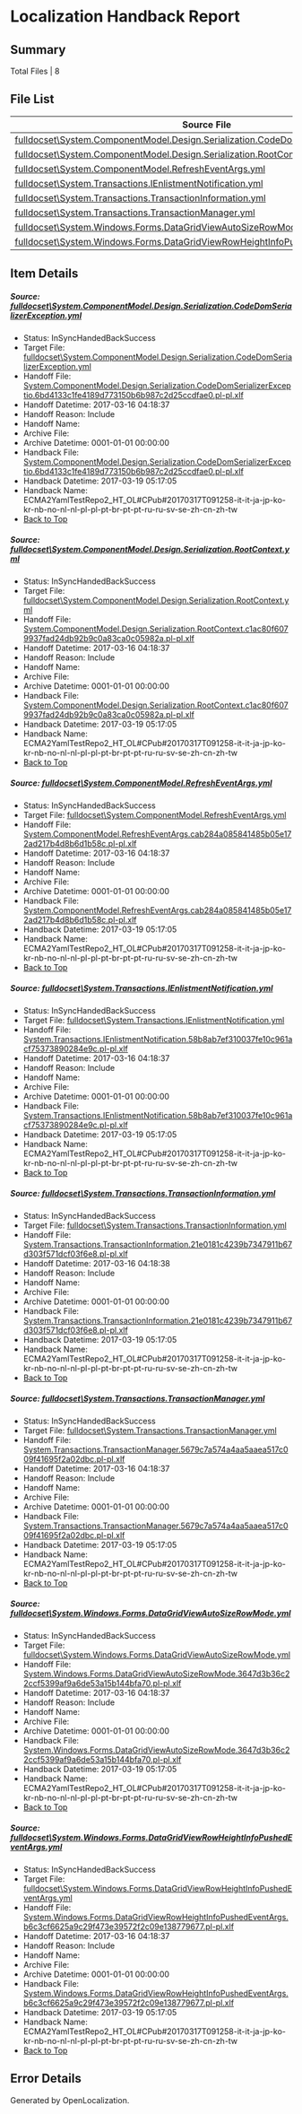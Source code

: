 # <a name='report-top'></a> Localization Handback Report

## Summary
 Total Files | 8

## File List
 Source File | Status | Details 
 ----------- | ------ | ------- 
 [fulldocset\System.ComponentModel.Design.Serialization.CodeDomSerializerException.yml](https://github.com/OpenLocalizationTestOrg/ECMA2YamlTestRepo2/blob/9a577bbd8ead778fd4723fbdbce691e69b3b14d4/fulldocset/System.ComponentModel.Design.Serialization.CodeDomSerializerException.yml) | InSyncHandedBackSuccess | [Details](#eac654b9933be5f9647c593cbc832297977e4f4875915)
 [fulldocset\System.ComponentModel.Design.Serialization.RootContext.yml](https://github.com/OpenLocalizationTestOrg/ECMA2YamlTestRepo2/blob/9a577bbd8ead778fd4723fbdbce691e69b3b14d4/fulldocset/System.ComponentModel.Design.Serialization.RootContext.yml) | InSyncHandedBackSuccess | [Details](#c94d7e68337823c3d10b457e08fe4f82d8b8a82c75939)
 [fulldocset\System.ComponentModel.RefreshEventArgs.yml](https://github.com/OpenLocalizationTestOrg/ECMA2YamlTestRepo2/blob/9a577bbd8ead778fd4723fbdbce691e69b3b14d4/fulldocset/System.ComponentModel.RefreshEventArgs.yml) | InSyncHandedBackSuccess | [Details](#db1479ea5df8a2618a8803e1e74cfb3d413bac3776054)
 [fulldocset\System.Transactions.IEnlistmentNotification.yml](https://github.com/OpenLocalizationTestOrg/ECMA2YamlTestRepo2/blob/9a577bbd8ead778fd4723fbdbce691e69b3b14d4/fulldocset/System.Transactions.IEnlistmentNotification.yml) | InSyncHandedBackSuccess | [Details](#7d903f938c89963412efb236e62b42d74972077781227)
 [fulldocset\System.Transactions.TransactionInformation.yml](https://github.com/OpenLocalizationTestOrg/ECMA2YamlTestRepo2/blob/9a577bbd8ead778fd4723fbdbce691e69b3b14d4/fulldocset/System.Transactions.TransactionInformation.yml) | InSyncHandedBackSuccess | [Details](#428f93cfef3d0dd66bbb4e7950257ef0e62217dc81242)
 [fulldocset\System.Transactions.TransactionManager.yml](https://github.com/OpenLocalizationTestOrg/ECMA2YamlTestRepo2/blob/9a577bbd8ead778fd4723fbdbce691e69b3b14d4/fulldocset/System.Transactions.TransactionManager.yml) | InSyncHandedBackSuccess | [Details](#8a8b7a8effd49f748548eb5733219f293891b12a81244)
 [fulldocset\System.Windows.Forms.DataGridViewAutoSizeRowMode.yml](https://github.com/OpenLocalizationTestOrg/ECMA2YamlTestRepo2/blob/9a577bbd8ead778fd4723fbdbce691e69b3b14d4/fulldocset/System.Windows.Forms.DataGridViewAutoSizeRowMode.yml) | InSyncHandedBackSuccess | [Details](#3429348a8ed38f59693bdeee9ec750428e3c36aa84779)
 [fulldocset\System.Windows.Forms.DataGridViewRowHeightInfoPushedEventArgs.yml](https://github.com/OpenLocalizationTestOrg/ECMA2YamlTestRepo2/blob/9a577bbd8ead778fd4723fbdbce691e69b3b14d4/fulldocset/System.Windows.Forms.DataGridViewRowHeightInfoPushedEventArgs.yml) | InSyncHandedBackSuccess | [Details](#f16322eda4bef0e668ba75cfbeae3670a9991fbc84880)

## Item Details
##### <a name='eac654b9933be5f9647c593cbc832297977e4f4875915'></a> Source: [fulldocset\System.ComponentModel.Design.Serialization.CodeDomSerializerException.yml](https://github.com/OpenLocalizationTestOrg/ECMA2YamlTestRepo2/blob/9a577bbd8ead778fd4723fbdbce691e69b3b14d4/fulldocset/System.ComponentModel.Design.Serialization.CodeDomSerializerException.yml)
* Status: InSyncHandedBackSuccess
* Target File: [fulldocset\System.ComponentModel.Design.Serialization.CodeDomSerializerException.yml](https://github.com/OpenLocalizationTestOrg/ECMA2YamlTestRepo2.pl-pl/blob/757349bae035781885f6e98d749ab2d01b53ae2a/fulldocset/System.ComponentModel.Design.Serialization.CodeDomSerializerException.yml)
* Handoff File: [System.ComponentModel.Design.Serialization.CodeDomSerializerExceptio.6bd4133c1fe4189d773150b6b987c2d25ccdfae0.pl-pl.xlf](https://github.com/OpenLocalizationTestOrg/ECMA2YamlTestRepo2.handoff/blob/e0bae950e98135cef2d7202448267415a87ddd48/ol-handoff/OpenLocalizationTestOrg/ECMA2YamlTestRepo2.pl-pl/master/fulldocset/System.ComponentModel.Design.Serialization.CodeDomSerializerExceptio.6bd4133c1fe4189d773150b6b987c2d25ccdfae0.pl-pl.xlf)
* Handoff Datetime: 2017-03-16 04:18:37
* Handoff Reason: Include
* Handoff Name: 
* Archive File: 
* Archive Datetime: 0001-01-01 00:00:00
* Handback File: [System.ComponentModel.Design.Serialization.CodeDomSerializerExceptio.6bd4133c1fe4189d773150b6b987c2d25ccdfae0.pl-pl.xlf](https://github.com/OpenLocalizationTestOrg/ECMA2YamlTestRepo2.handback/blob/0703e48b1cbd4a76d315b28d382d3b636b67d739/ol-handback/OpenLocalizationTestOrg/ECMA2YamlTestRepo2.pl-pl/master/fulldocset/System.ComponentModel.Design.Serialization.CodeDomSerializerExceptio.6bd4133c1fe4189d773150b6b987c2d25ccdfae0.pl-pl.xlf)
* Handback Datetime: 2017-03-19 05:17:05
* Handback Name: ECMA2YamlTestRepo2_HT_OL#CPub#20170317T091258-it-it-ja-jp-ko-kr-nb-no-nl-nl-pl-pl-pt-br-pt-pt-ru-ru-sv-se-zh-cn-zh-tw
* [Back to Top](#report-top)

##### <a name='c94d7e68337823c3d10b457e08fe4f82d8b8a82c75939'></a> Source: [fulldocset\System.ComponentModel.Design.Serialization.RootContext.yml](https://github.com/OpenLocalizationTestOrg/ECMA2YamlTestRepo2/blob/9a577bbd8ead778fd4723fbdbce691e69b3b14d4/fulldocset/System.ComponentModel.Design.Serialization.RootContext.yml)
* Status: InSyncHandedBackSuccess
* Target File: [fulldocset\System.ComponentModel.Design.Serialization.RootContext.yml](https://github.com/OpenLocalizationTestOrg/ECMA2YamlTestRepo2.pl-pl/blob/757349bae035781885f6e98d749ab2d01b53ae2a/fulldocset/System.ComponentModel.Design.Serialization.RootContext.yml)
* Handoff File: [System.ComponentModel.Design.Serialization.RootContext.c1ac80f6079937fad24db92b9c0a83ca0c05982a.pl-pl.xlf](https://github.com/OpenLocalizationTestOrg/ECMA2YamlTestRepo2.handoff/blob/e0bae950e98135cef2d7202448267415a87ddd48/ol-handoff/OpenLocalizationTestOrg/ECMA2YamlTestRepo2.pl-pl/master/fulldocset/System.ComponentModel.Design.Serialization.RootContext.c1ac80f6079937fad24db92b9c0a83ca0c05982a.pl-pl.xlf)
* Handoff Datetime: 2017-03-16 04:18:37
* Handoff Reason: Include
* Handoff Name: 
* Archive File: 
* Archive Datetime: 0001-01-01 00:00:00
* Handback File: [System.ComponentModel.Design.Serialization.RootContext.c1ac80f6079937fad24db92b9c0a83ca0c05982a.pl-pl.xlf](https://github.com/OpenLocalizationTestOrg/ECMA2YamlTestRepo2.handback/blob/0703e48b1cbd4a76d315b28d382d3b636b67d739/ol-handback/OpenLocalizationTestOrg/ECMA2YamlTestRepo2.pl-pl/master/fulldocset/System.ComponentModel.Design.Serialization.RootContext.c1ac80f6079937fad24db92b9c0a83ca0c05982a.pl-pl.xlf)
* Handback Datetime: 2017-03-19 05:17:05
* Handback Name: ECMA2YamlTestRepo2_HT_OL#CPub#20170317T091258-it-it-ja-jp-ko-kr-nb-no-nl-nl-pl-pl-pt-br-pt-pt-ru-ru-sv-se-zh-cn-zh-tw
* [Back to Top](#report-top)

##### <a name='db1479ea5df8a2618a8803e1e74cfb3d413bac3776054'></a> Source: [fulldocset\System.ComponentModel.RefreshEventArgs.yml](https://github.com/OpenLocalizationTestOrg/ECMA2YamlTestRepo2/blob/9a577bbd8ead778fd4723fbdbce691e69b3b14d4/fulldocset/System.ComponentModel.RefreshEventArgs.yml)
* Status: InSyncHandedBackSuccess
* Target File: [fulldocset\System.ComponentModel.RefreshEventArgs.yml](https://github.com/OpenLocalizationTestOrg/ECMA2YamlTestRepo2.pl-pl/blob/757349bae035781885f6e98d749ab2d01b53ae2a/fulldocset/System.ComponentModel.RefreshEventArgs.yml)
* Handoff File: [System.ComponentModel.RefreshEventArgs.cab284a085841485b05e172ad217b4d8b6d1b58c.pl-pl.xlf](https://github.com/OpenLocalizationTestOrg/ECMA2YamlTestRepo2.handoff/blob/e0bae950e98135cef2d7202448267415a87ddd48/ol-handoff/OpenLocalizationTestOrg/ECMA2YamlTestRepo2.pl-pl/master/fulldocset/System.ComponentModel.RefreshEventArgs.cab284a085841485b05e172ad217b4d8b6d1b58c.pl-pl.xlf)
* Handoff Datetime: 2017-03-16 04:18:37
* Handoff Reason: Include
* Handoff Name: 
* Archive File: 
* Archive Datetime: 0001-01-01 00:00:00
* Handback File: [System.ComponentModel.RefreshEventArgs.cab284a085841485b05e172ad217b4d8b6d1b58c.pl-pl.xlf](https://github.com/OpenLocalizationTestOrg/ECMA2YamlTestRepo2.handback/blob/0703e48b1cbd4a76d315b28d382d3b636b67d739/ol-handback/OpenLocalizationTestOrg/ECMA2YamlTestRepo2.pl-pl/master/fulldocset/System.ComponentModel.RefreshEventArgs.cab284a085841485b05e172ad217b4d8b6d1b58c.pl-pl.xlf)
* Handback Datetime: 2017-03-19 05:17:05
* Handback Name: ECMA2YamlTestRepo2_HT_OL#CPub#20170317T091258-it-it-ja-jp-ko-kr-nb-no-nl-nl-pl-pl-pt-br-pt-pt-ru-ru-sv-se-zh-cn-zh-tw
* [Back to Top](#report-top)

##### <a name='7d903f938c89963412efb236e62b42d74972077781227'></a> Source: [fulldocset\System.Transactions.IEnlistmentNotification.yml](https://github.com/OpenLocalizationTestOrg/ECMA2YamlTestRepo2/blob/9a577bbd8ead778fd4723fbdbce691e69b3b14d4/fulldocset/System.Transactions.IEnlistmentNotification.yml)
* Status: InSyncHandedBackSuccess
* Target File: [fulldocset\System.Transactions.IEnlistmentNotification.yml](https://github.com/OpenLocalizationTestOrg/ECMA2YamlTestRepo2.pl-pl/blob/757349bae035781885f6e98d749ab2d01b53ae2a/fulldocset/System.Transactions.IEnlistmentNotification.yml)
* Handoff File: [System.Transactions.IEnlistmentNotification.58b8ab7ef310037fe10c961acf75373890284e9c.pl-pl.xlf](https://github.com/OpenLocalizationTestOrg/ECMA2YamlTestRepo2.handoff/blob/e0bae950e98135cef2d7202448267415a87ddd48/ol-handoff/OpenLocalizationTestOrg/ECMA2YamlTestRepo2.pl-pl/master/fulldocset/System.Transactions.IEnlistmentNotification.58b8ab7ef310037fe10c961acf75373890284e9c.pl-pl.xlf)
* Handoff Datetime: 2017-03-16 04:18:37
* Handoff Reason: Include
* Handoff Name: 
* Archive File: 
* Archive Datetime: 0001-01-01 00:00:00
* Handback File: [System.Transactions.IEnlistmentNotification.58b8ab7ef310037fe10c961acf75373890284e9c.pl-pl.xlf](https://github.com/OpenLocalizationTestOrg/ECMA2YamlTestRepo2.handback/blob/0703e48b1cbd4a76d315b28d382d3b636b67d739/ol-handback/OpenLocalizationTestOrg/ECMA2YamlTestRepo2.pl-pl/master/fulldocset/System.Transactions.IEnlistmentNotification.58b8ab7ef310037fe10c961acf75373890284e9c.pl-pl.xlf)
* Handback Datetime: 2017-03-19 05:17:05
* Handback Name: ECMA2YamlTestRepo2_HT_OL#CPub#20170317T091258-it-it-ja-jp-ko-kr-nb-no-nl-nl-pl-pl-pt-br-pt-pt-ru-ru-sv-se-zh-cn-zh-tw
* [Back to Top](#report-top)

##### <a name='428f93cfef3d0dd66bbb4e7950257ef0e62217dc81242'></a> Source: [fulldocset\System.Transactions.TransactionInformation.yml](https://github.com/OpenLocalizationTestOrg/ECMA2YamlTestRepo2/blob/9a577bbd8ead778fd4723fbdbce691e69b3b14d4/fulldocset/System.Transactions.TransactionInformation.yml)
* Status: InSyncHandedBackSuccess
* Target File: [fulldocset\System.Transactions.TransactionInformation.yml](https://github.com/OpenLocalizationTestOrg/ECMA2YamlTestRepo2.pl-pl/blob/757349bae035781885f6e98d749ab2d01b53ae2a/fulldocset/System.Transactions.TransactionInformation.yml)
* Handoff File: [System.Transactions.TransactionInformation.21e0181c4239b7347911b67d303f571dcf03f6e8.pl-pl.xlf](https://github.com/OpenLocalizationTestOrg/ECMA2YamlTestRepo2.handoff/blob/e0bae950e98135cef2d7202448267415a87ddd48/ol-handoff/OpenLocalizationTestOrg/ECMA2YamlTestRepo2.pl-pl/master/fulldocset/System.Transactions.TransactionInformation.21e0181c4239b7347911b67d303f571dcf03f6e8.pl-pl.xlf)
* Handoff Datetime: 2017-03-16 04:18:38
* Handoff Reason: Include
* Handoff Name: 
* Archive File: 
* Archive Datetime: 0001-01-01 00:00:00
* Handback File: [System.Transactions.TransactionInformation.21e0181c4239b7347911b67d303f571dcf03f6e8.pl-pl.xlf](https://github.com/OpenLocalizationTestOrg/ECMA2YamlTestRepo2.handback/blob/0703e48b1cbd4a76d315b28d382d3b636b67d739/ol-handback/OpenLocalizationTestOrg/ECMA2YamlTestRepo2.pl-pl/master/fulldocset/System.Transactions.TransactionInformation.21e0181c4239b7347911b67d303f571dcf03f6e8.pl-pl.xlf)
* Handback Datetime: 2017-03-19 05:17:05
* Handback Name: ECMA2YamlTestRepo2_HT_OL#CPub#20170317T091258-it-it-ja-jp-ko-kr-nb-no-nl-nl-pl-pl-pt-br-pt-pt-ru-ru-sv-se-zh-cn-zh-tw
* [Back to Top](#report-top)

##### <a name='8a8b7a8effd49f748548eb5733219f293891b12a81244'></a> Source: [fulldocset\System.Transactions.TransactionManager.yml](https://github.com/OpenLocalizationTestOrg/ECMA2YamlTestRepo2/blob/9a577bbd8ead778fd4723fbdbce691e69b3b14d4/fulldocset/System.Transactions.TransactionManager.yml)
* Status: InSyncHandedBackSuccess
* Target File: [fulldocset\System.Transactions.TransactionManager.yml](https://github.com/OpenLocalizationTestOrg/ECMA2YamlTestRepo2.pl-pl/blob/757349bae035781885f6e98d749ab2d01b53ae2a/fulldocset/System.Transactions.TransactionManager.yml)
* Handoff File: [System.Transactions.TransactionManager.5679c7a574a4aa5aaea517c009f41695f2a02dbc.pl-pl.xlf](https://github.com/OpenLocalizationTestOrg/ECMA2YamlTestRepo2.handoff/blob/e0bae950e98135cef2d7202448267415a87ddd48/ol-handoff/OpenLocalizationTestOrg/ECMA2YamlTestRepo2.pl-pl/master/fulldocset/System.Transactions.TransactionManager.5679c7a574a4aa5aaea517c009f41695f2a02dbc.pl-pl.xlf)
* Handoff Datetime: 2017-03-16 04:18:37
* Handoff Reason: Include
* Handoff Name: 
* Archive File: 
* Archive Datetime: 0001-01-01 00:00:00
* Handback File: [System.Transactions.TransactionManager.5679c7a574a4aa5aaea517c009f41695f2a02dbc.pl-pl.xlf](https://github.com/OpenLocalizationTestOrg/ECMA2YamlTestRepo2.handback/blob/0703e48b1cbd4a76d315b28d382d3b636b67d739/ol-handback/OpenLocalizationTestOrg/ECMA2YamlTestRepo2.pl-pl/master/fulldocset/System.Transactions.TransactionManager.5679c7a574a4aa5aaea517c009f41695f2a02dbc.pl-pl.xlf)
* Handback Datetime: 2017-03-19 05:17:05
* Handback Name: ECMA2YamlTestRepo2_HT_OL#CPub#20170317T091258-it-it-ja-jp-ko-kr-nb-no-nl-nl-pl-pl-pt-br-pt-pt-ru-ru-sv-se-zh-cn-zh-tw
* [Back to Top](#report-top)

##### <a name='3429348a8ed38f59693bdeee9ec750428e3c36aa84779'></a> Source: [fulldocset\System.Windows.Forms.DataGridViewAutoSizeRowMode.yml](https://github.com/OpenLocalizationTestOrg/ECMA2YamlTestRepo2/blob/9a577bbd8ead778fd4723fbdbce691e69b3b14d4/fulldocset/System.Windows.Forms.DataGridViewAutoSizeRowMode.yml)
* Status: InSyncHandedBackSuccess
* Target File: [fulldocset\System.Windows.Forms.DataGridViewAutoSizeRowMode.yml](https://github.com/OpenLocalizationTestOrg/ECMA2YamlTestRepo2.pl-pl/blob/757349bae035781885f6e98d749ab2d01b53ae2a/fulldocset/System.Windows.Forms.DataGridViewAutoSizeRowMode.yml)
* Handoff File: [System.Windows.Forms.DataGridViewAutoSizeRowMode.3647d3b36c22ccf5399af9a6de53a15b144bfa70.pl-pl.xlf](https://github.com/OpenLocalizationTestOrg/ECMA2YamlTestRepo2.handoff/blob/e0bae950e98135cef2d7202448267415a87ddd48/ol-handoff/OpenLocalizationTestOrg/ECMA2YamlTestRepo2.pl-pl/master/fulldocset/System.Windows.Forms.DataGridViewAutoSizeRowMode.3647d3b36c22ccf5399af9a6de53a15b144bfa70.pl-pl.xlf)
* Handoff Datetime: 2017-03-16 04:18:37
* Handoff Reason: Include
* Handoff Name: 
* Archive File: 
* Archive Datetime: 0001-01-01 00:00:00
* Handback File: [System.Windows.Forms.DataGridViewAutoSizeRowMode.3647d3b36c22ccf5399af9a6de53a15b144bfa70.pl-pl.xlf](https://github.com/OpenLocalizationTestOrg/ECMA2YamlTestRepo2.handback/blob/0703e48b1cbd4a76d315b28d382d3b636b67d739/ol-handback/OpenLocalizationTestOrg/ECMA2YamlTestRepo2.pl-pl/master/fulldocset/System.Windows.Forms.DataGridViewAutoSizeRowMode.3647d3b36c22ccf5399af9a6de53a15b144bfa70.pl-pl.xlf)
* Handback Datetime: 2017-03-19 05:17:05
* Handback Name: ECMA2YamlTestRepo2_HT_OL#CPub#20170317T091258-it-it-ja-jp-ko-kr-nb-no-nl-nl-pl-pl-pt-br-pt-pt-ru-ru-sv-se-zh-cn-zh-tw
* [Back to Top](#report-top)

##### <a name='f16322eda4bef0e668ba75cfbeae3670a9991fbc84880'></a> Source: [fulldocset\System.Windows.Forms.DataGridViewRowHeightInfoPushedEventArgs.yml](https://github.com/OpenLocalizationTestOrg/ECMA2YamlTestRepo2/blob/9a577bbd8ead778fd4723fbdbce691e69b3b14d4/fulldocset/System.Windows.Forms.DataGridViewRowHeightInfoPushedEventArgs.yml)
* Status: InSyncHandedBackSuccess
* Target File: [fulldocset\System.Windows.Forms.DataGridViewRowHeightInfoPushedEventArgs.yml](https://github.com/OpenLocalizationTestOrg/ECMA2YamlTestRepo2.pl-pl/blob/757349bae035781885f6e98d749ab2d01b53ae2a/fulldocset/System.Windows.Forms.DataGridViewRowHeightInfoPushedEventArgs.yml)
* Handoff File: [System.Windows.Forms.DataGridViewRowHeightInfoPushedEventArgs.b6c3cf6625a9c29f473e39572f2c09e138779677.pl-pl.xlf](https://github.com/OpenLocalizationTestOrg/ECMA2YamlTestRepo2.handoff/blob/e0bae950e98135cef2d7202448267415a87ddd48/ol-handoff/OpenLocalizationTestOrg/ECMA2YamlTestRepo2.pl-pl/master/fulldocset/System.Windows.Forms.DataGridViewRowHeightInfoPushedEventArgs.b6c3cf6625a9c29f473e39572f2c09e138779677.pl-pl.xlf)
* Handoff Datetime: 2017-03-16 04:18:37
* Handoff Reason: Include
* Handoff Name: 
* Archive File: 
* Archive Datetime: 0001-01-01 00:00:00
* Handback File: [System.Windows.Forms.DataGridViewRowHeightInfoPushedEventArgs.b6c3cf6625a9c29f473e39572f2c09e138779677.pl-pl.xlf](https://github.com/OpenLocalizationTestOrg/ECMA2YamlTestRepo2.handback/blob/0703e48b1cbd4a76d315b28d382d3b636b67d739/ol-handback/OpenLocalizationTestOrg/ECMA2YamlTestRepo2.pl-pl/master/fulldocset/System.Windows.Forms.DataGridViewRowHeightInfoPushedEventArgs.b6c3cf6625a9c29f473e39572f2c09e138779677.pl-pl.xlf)
* Handback Datetime: 2017-03-19 05:17:05
* Handback Name: ECMA2YamlTestRepo2_HT_OL#CPub#20170317T091258-it-it-ja-jp-ko-kr-nb-no-nl-nl-pl-pl-pt-br-pt-pt-ru-ru-sv-se-zh-cn-zh-tw
* [Back to Top](#report-top)


## Error Details

Generated by OpenLocalization.
